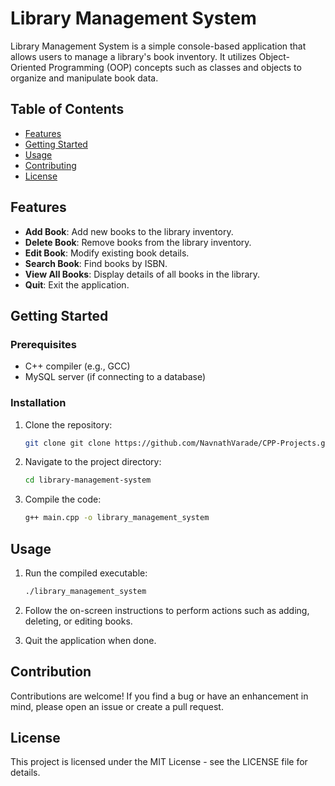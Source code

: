 # Library Management System

Library Management System is a simple console-based application that allows users to manage a library's book inventory. It utilizes Object-Oriented Programming (OOP) concepts such as classes and objects to organize and manipulate book data.

## Table of Contents

- [Features](#features)
- [Getting Started](#getting-started)
- [Usage](#usage)
- [Contributing](#contributing)
- [License](#license)

## Features

- **Add Book**: Add new books to the library inventory.
- **Delete Book**: Remove books from the library inventory.
- **Edit Book**: Modify existing book details.
- **Search Book**: Find books by ISBN.
- **View All Books**: Display details of all books in the library.
- **Quit**: Exit the application.

## Getting Started

### Prerequisites

- C++ compiler (e.g., GCC)
- MySQL server (if connecting to a database)

### Installation

1. Clone the repository:

   ```bash
   git clone git clone https://github.com/NavnathVarade/CPP-Projects.git -b main --single-branch Library-Management-System

2. Navigate to the project directory:

    ```bash
    cd library-management-system
3. Compile the code:

    ```bash
    g++ main.cpp -o library_management_system

## Usage

1. Run the compiled executable:

    ```bash
    ./library_management_system

2. Follow the on-screen instructions to perform actions such as adding, deleting, or editing books.

3. Quit the application when done.

## Contribution
Contributions are welcome! If you find a bug or have an enhancement in mind, please open an issue or create a pull request.

## License 
This project is licensed under the MIT License - see the LICENSE file for details.


